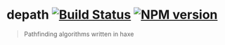 # depath [![Build Status](https://secure.travis-ci.org/vantreeseba/depath.png?branch=master)](https://travis-ci.org/vantreeseba/depath) [![NPM version](https://badge-me.herokuapp.com/api/npm/depath.png)](http://badges.enytc.com/for/npm/depath)

> Pathfinding algorithms written in haxe


